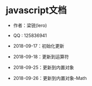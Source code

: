 # javascript文档

* 作者：梁锐(lero)
* QQ : 125836941

* 2018-09-17：初始化更新
* 2018-09-18：更新到运算符
* 2018-09-25：更新到内置对象
* 2018-09-26：更新到内置对象-Math